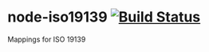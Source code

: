# node-iso19139 [![Build Status](https://secure.travis-ci.org/jdesboeufs/node-iso19139.svg)](http://travis-ci.org/jdesboeufs/node-iso19139)

Mappings for ISO 19139
